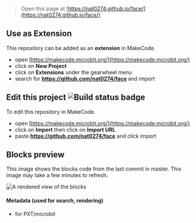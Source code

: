 
> Open this page at [https://nat0274.github.io/face/](https://nat0274.github.io/face/)

## Use as Extension

This repository can be added as an **extension** in MakeCode.

* open [https://makecode.microbit.org/](https://makecode.microbit.org/)
* click on **New Project**
* click on **Extensions** under the gearwheel menu
* search for **https://github.com/nat0274/face** and import

## Edit this project ![Build status badge](https://github.com/nat0274/face/workflows/MakeCode/badge.svg)

To edit this repository in MakeCode.

* open [https://makecode.microbit.org/](https://makecode.microbit.org/)
* click on **Import** then click on **Import URL**
* paste **https://github.com/nat0274/face** and click import

## Blocks preview

This image shows the blocks code from the last commit in master.
This image may take a few minutes to refresh.

![A rendered view of the blocks](https://github.com/nat0274/face/raw/master/.github/makecode/blocks.png)

#### Metadata (used for search, rendering)

* for PXT/microbit
<script src="https://makecode.com/gh-pages-embed.js"></script><script>makeCodeRender("{{ site.makecode.home_url }}", "{{ site.github.owner_name }}/{{ site.github.repository_name }}");</script>
